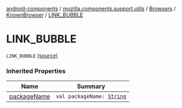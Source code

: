 [android-components](../../../index.md) / [mozilla.components.support.utils](../../index.md) / [Browsers](../index.md) / [KnownBrowser](index.md) / [LINK_BUBBLE](./-l-i-n-k_-b-u-b-b-l-e.md)

# LINK_BUBBLE

`LINK_BUBBLE` [(source)](https://github.com/mozilla-mobile/android-components/blob/master/components/support/utils/src/main/java/mozilla/components/support/utils/Browsers.kt#L80)

### Inherited Properties

| Name | Summary |
|---|---|
| [packageName](package-name.md) | `val packageName: `[`String`](https://kotlinlang.org/api/latest/jvm/stdlib/kotlin/-string/index.html) |
